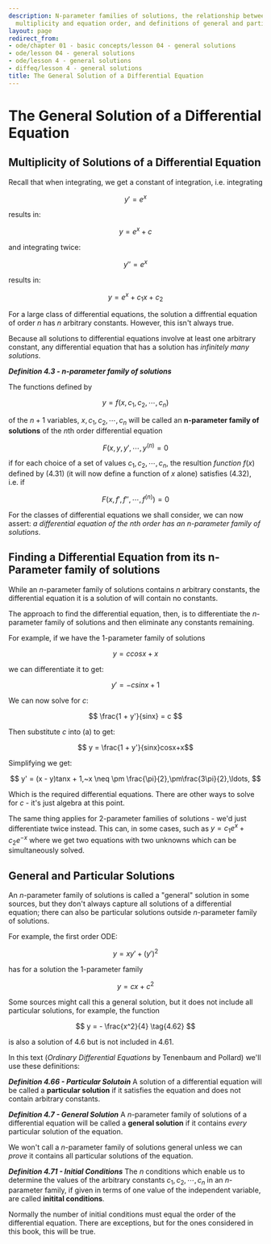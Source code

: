 ```yaml
---
description: N-parameter families of solutions, the relationship between solution
  multiplicity and equation order, and definitions of general and particular solutions.
layout: page
redirect_from:
- ode/chapter 01 - basic concepts/lesson 04 - general solutions
- ode/lesson 04 - general solutions
- ode/lesson 4 - general solutions
- diffeq/lesson 4 - general solutions
title: The General Solution of a Differential Equation
---
```


# The General Solution of a Differential Equation

## Multiplicity of Solutions of a Differential Equation

Recall that when integrating, we get a constant of integration, i.e. integrating

$$ y' = e^x $$

results in:

$$ y = e^x + c $$

and integrating twice:

$$ y'' = e^x $$

results in: 

$$ y = e^x + c_1x + c_2 $$

For a large class of differential equations, the solution a diffrential equation of order $n$ has $n$ arbitrary constants. However, this isn't always true.

Because all solutions to differential equations involve at least one arbitrary constant, any differential equation that has a solution has *infinitely many solutions*.

***Definition 4.3 - n-parameter family of solutions***

The functions defined by 

$$ y = f(x,c_1,c_2,\cdots,c_n) \tag{4.31} $$

of the $n + 1$ variables, $x, c_1, c_2, \cdots, c_n$ will be called an **n-parameter family of solutions** of the $n$th order differential equation

$$ F(x,y,y',\cdots,y^{(n)} = 0 \tag{4.32} $$ 

if for each choice of a set of values $c_1, c_2, \cdots, c_n$, the resultion *function* $f(x)$ defined by (4.31) (it will now define a function of $x$ alone) satisfies (4.32), i.e. if

$$ F(x,f',f'',\cdots,f^{(n)}) = 0 \tag{4.33} $$

For the classes of differential equations we shall consider, we can now assert: *a differential equation of the *n*th order has an *n*-parameter family of solutions*.

## Finding a Differential Equation from its n-Parameter family of solutions

While an $n$-parameter family of solutions contains $n$ arbitrary constants, the differential equation it is a solution of will contain no constants.

The approach to find the differential equation, then, is to differentiate the $n$-parameter family of solutions and then eliminate any constants remaining.

For example, if we have the 1-parameter family of solutions

$$ \tag{a} y = ccosx+x $$

we can differentiate it to get:

$$ \tag{b} y' = -csinx + 1 $$

We can now solve for $c$:

$$ \frac{1 + y'}{sinx} = c $$

Then substitute $c$ into (a) to get:

$$ y = \frac{1 + y'}{sinx}cosx+x$$

Simplifying we get:

$$ y' = (x - y)tanx + 1,~x \neq \pm \frac{\pi}{2},\pm\frac{3\pi}{2},\ldots, $$

Which is the required differential equations. There are other ways to solve for $c$ - it's just algebra at this point.

The same thing applies for $2$-parameter families of solutions - we'd just differentiate twice instead. This can, in some cases, such as $y =c_1e^x + c_2e^{-x}$ where we get two equations with two unknowns which can be simultaneously solved.

## General and Particular Solutions

An $n$-parameter family of solutions is called a "general" solution in some sources, but they don't always capture all solutions of a differential equation; there can also be particular solutions outside $n$-parameter family of solutions.

For example, the first order ODE:

$$ y = xy' + (y')^2 \tag{4.6} $$

has for a solution the 1-parameter family

$$ y = cx + c^2 \tag{4.61} $$

Some sources might call this a general solution, but it does not include all particular solutions, for example, the function

$$ y = - \frac{x^2}{4} \tag{4.62} $$

is also a solution of 4.6 but is not included in 4.61.

In this text (*Ordinary Differential Equations* by Tenenbaum and Pollard) we'll use these definitions:

***Definition 4.66 - Particular Solutoin***
A solution of a differential equation will be called a **particular solution** if it satisfies the equation and does not contain arbitrary constants.

***Definition 4.7 - General Solution***
A $n$-parameter family of solutions of a differential equation will be called a **general solution** if it contains *every* particular solution of the equation.

We won't call a $n$-parameter family of solutions general unless we can *prove* it contains all particular solutions of the equation.

***Definition 4.71 - Initial Conditions***
The $n$ conditions which enable us to determine the values of the arbitrary constants $c_1,c_2,\cdots,c_n$ in an $n$-parameter family, if given in terms of one value of the independent variable, are called **initital conditions**.

Normally the number of initial conditions must equal the order of the differential equation. There are exceptions, but for the ones considered in this book, this will be true.